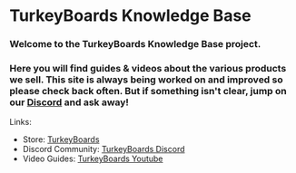 # TurkeyBoards Knowledge Base
### Welcome to the TurkeyBoards Knowledge Base  project.
### Here you will find guides & videos about the various products we sell. This site is always being worked on and improved so please check back often. But if something isn't clear, jump on our [Discord](https://discord.gg/turkeyboards) and ask away!

Links:
- Store: [TurkeyBoards](https://turkeyboards.com/)
- Discord Community: [TurkeyBoards Discord](https://discord.gg/turkeyboards)
- Video Guides: [TurkeyBoards Youtube](https://www.youtube.com/@turkeyboards)